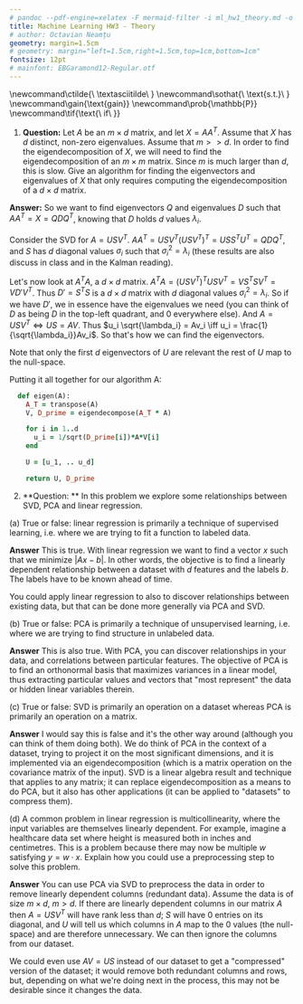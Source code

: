 ```yaml
---
# pandoc --pdf-engine=xelatex -F mermaid-filter -i ml_hw1_theory.md -o Octavian-HW1t.pdf
title: Machine Learning HW3 - Theory
# author: Octavian Neamțu
geometry: margin=1.5cm
# geometry: margin="left=1.5cm,right=1.5cm,top=1cm,bottom=1cm"
fontsize: 12pt
# mainfont: EBGaramond12-Regular.otf
---
```


\newcommand\ctilde{\ \textasciitilde\ }
\newcommand\sothat{\ \text{s.t.}\ }
\newcommand\gain{\text{gain}}
\newcommand\prob{\mathbb{P}}
\newcommand\tif{\text{\ if\ }}

1. **Question:** Let $A$ be an $m × d$ matrix, and let $X = AA^T$. Assume that $X$ has $d$ distinct, non-zero
eigenvalues. Assume that $m >> d$. In order to find the eigendecomposition of $X$, we will need
to find the eigendecomposition of an $m × m$ matrix. Since $m$ is much larger than $d$, this is
slow. Give an algorithm for finding the eigenvectors and eigenvalues of $X$ that only requires
computing the eigendecomposition of a $d × d$ matrix.

 **Answer:** So we want to find eigenvectors $Q$ and eigenvalues $D$ such that $AA^T = X = QDQ^T$, knowing
 that $D$ holds $d$ values $\lambda_i$.

 Consider the SVD for $A = USV^T$. $AA^T = USV^T(USV^T)^T = USS^TU^T = QDQ^T$, and $S$ has $d$
 diagonal values $\sigma_i$ such that $\sigma_i^2 = \lambda_i$ (these results are also discuss in class
 and in the Kalman reading).

 Let's now look at $A^TA$, a $d \times d$ matrix. $A^TA = (USV^T)^TUSV^T = VS^TSV^T = VD'V^T$.
 Thus $D' = S^TS$ is a $d \times d$ matrix with $d$ diagonal values $\sigma_i^2 = \lambda_i$.
 So if we have $D'$, we in essence have the eigenvalues we need (you can think of $D$ as being $D$ in
 the top-left quadrant, and 0 everywhere else). And $A = USV^T \iff US = AV$. Thus $u_i \sqrt{\lambda_i} = Av_i
 \iff u_i = \frac{1}{\sqrt{\lambda_i}}Av_i$. So that's how we can find the eigenvectors.

  Note that only the first $d$ eigenvectors of $U$ are relevant the rest of $U$ map to the null-space.

  Putting it all together for our algorithm A:

```ruby
  def eigen(A):
    A_T = transpose(A)
    V, D_prime = eigendecompose(A_T * A)

    for i in 1..d
      u_i = 1/sqrt(D_prime[i])*A*V[i]
    end

    U = [u_1, .. u_d]

    return U, D_prime
```

2. **Question: ** In this problem we explore some relationships between SVD, PCA and linear regression.

(a) True or false: linear regression is primarily a technique of supervised learning, i.e. where
we are trying to fit a function to labeled data.

**Answer** This is true. With linear regression we want to find a vector $x$ such that we minimize
$|Ax - b|$. In other words, the objective is to find a linearly dependent relationship between
a dataset with $d$ features and the labels $b$. The labels have to be known ahead of time.

You could apply linear regression to also to discover relationships between existing data, but that
can be done more generally via PCA and SVD.

(b) True or false: PCA is primarily a technique of unsupervised learning, i.e. where we are
trying to find structure in unlabeled data.

**Answer** This is also true. With PCA, you can discover relationships in your data, and correlations
between particular features. The objective of PCA is to find an orthonormal basis that maximizes
variances in a linear model, thus extracting particular values and vectors that "most represent"
the data or hidden linear variables therein.

(c) True or false: SVD is primarily an operation on a dataset whereas PCA is primarily an
operation on a matrix.

**Answer** I would say this is false and it's the other way around (although you can think of them doing both).
We do think of PCA in the context of a dataset, trying to project it on the most significant dimensions,
and it is implemented via an eigendecomposition (which is a matrix operation on the covariance matrix of the input).
SVD is a linear algebra result and technique that applies to any matrix; it can replace eigendecomposition as
a means to do PCA, but it also has other applications (it can be applied to "datasets" to compress them).

(d) A common problem in linear regression is multicollinearity, where the input variables
are themselves linearly dependent. For example, imagine a healthcare data set where
height is measured both in inches and centimetres. This is a problem because there may
now be multiple $w$ satisfying $y = w · x$. Explain how you could use a preprocessing step
to solve this problem.

**Answer** You can use PCA via SVD to preprocess the data in order to remove linearly dependent
columns (redundant data). Assume the data is of size $m \times d$, $m > d$.
If there are linearly dependent columns in our matrix $A$ then
$A = USV^T$ will have rank less than $d$; $S$ will have $0$ entries on its diagonal,
and $U$ will tell us which columns in $A$ map to the $0$ values (the null-space)
and are therefore unnecessary. We can then ignore the columns from our dataset.

We could even use $AV = US$ instead of our dataset to get a "compressed" version
of the dataset; it would remove both redundant columns and rows, but, depending
on what we're doing next in the process, this may not be desirable since it changes
the data.
